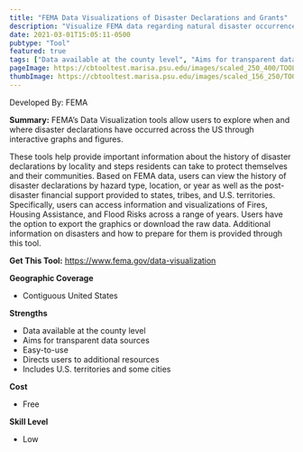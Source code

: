 ```yaml
---
title: "FEMA Data Visualizations of Disaster Declarations and Grants"
description: "Visualize FEMA data regarding natural disaster occurrence, flood frequency, and housing assistance at the national, state, county, and tribal level."
date: 2021-03-01T15:05:11-0500
pubtype: "Tool"
featured: true
tags: ["Data available at the county level", "Aims for transparent data sources", "Easy-to-use", "Directs users to additional resources", "Includes U.S. territories and some cities"]
pageImage: https://cbtooltest.marisa.psu.edu/images/scaled_250_400/TOOLID_54.0_ScreenCapture-1.png
thumbImage: https://cbtooltest.marisa.psu.edu/images/scaled_156_250/TOOLID_54.0_ScreenCapture-1.png
---
```

Developed By: FEMA

**Summary:** FEMA’s Data Visualization tools allow users to explore when and where disaster declarations have occurred across the US through interactive graphs and figures. 

These tools help provide important information about the history of disaster declarations by locality and steps residents can take to protect themselves and their communities. Based on FEMA data, users can view the history of disaster declarations by hazard type, location, or year as well as the post-disaster financial support provided to states, tribes, and U.S. territories. Specifically, users can access information and visualizations of Fires, Housing Assistance, and Flood Risks across a range of years. Users have the option to export the graphics or download the raw data. Additional information on disasters and how to prepare for them is provided through this tool.

__**Get This Tool:**__ https://www.fema.gov/data-visualization

__**Geographic Coverage**__
- Contiguous United States

__**Strengths**__
-  Data available at the county level
-  Aims for transparent data sources
-  Easy-to-use
-  Directs users to additional resources
-  Includes U.S. territories and some cities

__**Cost**__
- Free

__**Skill Level**__
- Low
